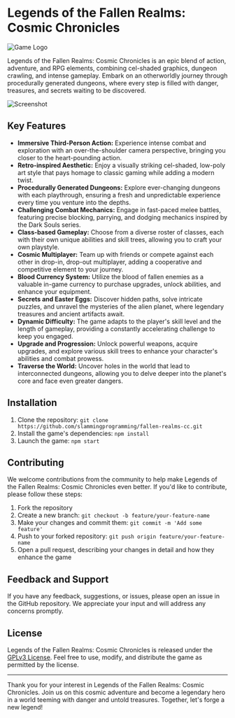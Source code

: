# Legends of the Fallen Realms: Cosmic Chronicles

![Game Logo](game_logo.png)

Legends of the Fallen Realms: Cosmic Chronicles is an epic blend of action, adventure, and RPG elements, combining cel-shaded graphics, dungeon crawling, and intense gameplay. Embark on an otherworldly journey through procedurally generated dungeons, where every step is filled with danger, treasures, and secrets waiting to be discovered.

![Screenshot](screenshot.png)

## Key Features

- **Immersive Third-Person Action:** Experience intense combat and exploration with an over-the-shoulder camera perspective, bringing you closer to the heart-pounding action.
- **Retro-inspired Aesthetic:** Enjoy a visually striking cel-shaded, low-poly art style that pays homage to classic gaming while adding a modern twist.
- **Procedurally Generated Dungeons:** Explore ever-changing dungeons with each playthrough, ensuring a fresh and unpredictable experience every time you venture into the depths.
- **Challenging Combat Mechanics:** Engage in fast-paced melee battles, featuring precise blocking, parrying, and dodging mechanics inspired by the Dark Souls series.
- **Class-based Gameplay:** Choose from a diverse roster of classes, each with their own unique abilities and skill trees, allowing you to craft your own playstyle.
- **Cosmic Multiplayer:** Team up with friends or compete against each other in drop-in, drop-out multiplayer, adding a cooperative and competitive element to your journey.
- **Blood Currency System:** Utilize the blood of fallen enemies as a valuable in-game currency to purchase upgrades, unlock abilities, and enhance your equipment.
- **Secrets and Easter Eggs:** Discover hidden paths, solve intricate puzzles, and unravel the mysteries of the alien planet, where legendary treasures and ancient artifacts await.
- **Dynamic Difficulty:** The game adapts to the player's skill level and the length of gameplay, providing a constantly accelerating challenge to keep you engaged.
- **Upgrade and Progression:** Unlock powerful weapons, acquire upgrades, and explore various skill trees to enhance your character's abilities and combat prowess.
- **Traverse the World:** Uncover holes in the world that lead to interconnected dungeons, allowing you to delve deeper into the planet's core and face even greater dangers.

## Installation

1. Clone the repository: `git clone https://github.com/slammingprogramming/fallen-realms-cc.git`
2. Install the game's dependencies: `npm install`
3. Launch the game: `npm start`

## Contributing

We welcome contributions from the community to help make Legends of the Fallen Realms: Cosmic Chronicles even better. If you'd like to contribute, please follow these steps:

1. Fork the repository
2. Create a new branch: `git checkout -b feature/your-feature-name`
3. Make your changes and commit them: `git commit -m 'Add some feature'`
4. Push to your forked repository: `git push origin feature/your-feature-name`
5. Open a pull request, describing your changes in detail and how they enhance the game

## Feedback and Support

If you have any feedback, suggestions, or issues, please open an issue in the GitHub repository. We appreciate your input and will address any concerns promptly.

## License

Legends of the Fallen Realms: Cosmic Chronicles is released under the [GPLv3 License](LICENSE). Feel free to use, modify, and distribute the game as permitted by the license.

---

Thank you for your interest in Legends of the Fallen Realms: Cosmic Chronicles. Join us on this cosmic adventure and become a legendary hero in a world teeming with danger and untold treasures. Together, let's forge a new legend!
